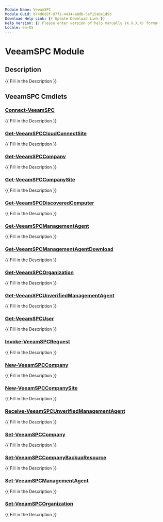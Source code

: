 ```yaml
---
Module Name: VeeamSPC
Module Guid: b74d6d8f-87f1-4434-a8db-5ef15a8e1d9d
Download Help Link: {{ Update Download Link }}
Help Version: {{ Please enter version of help manually (X.X.X.X) format }}
Locale: en-US
---
```


# VeeamSPC Module
## Description
{{ Fill in the Description }}

## VeeamSPC Cmdlets
### [Connect-VeeamSPC](Docs\Connect-VeeamSPC.md)
{{ Fill in the Description }}

### [Get-VeeamSPCCloudConnectSite](Docs\Get-VeeamSPCCloudConnectSite.md)
{{ Fill in the Description }}

### [Get-VeeamSPCCompany](Docs\Get-VeeamSPCCompany.md)
{{ Fill in the Description }}

### [Get-VeeamSPCCompanySite](Docs\Get-VeeamSPCCompanySite.md)
{{ Fill in the Description }}

### [Get-VeeamSPCDiscoveredComputer](Docs\Get-VeeamSPCDiscoveredComputer.md)
{{ Fill in the Description }}

### [Get-VeeamSPCManagementAgent](Docs\Get-VeeamSPCManagementAgent.md)
{{ Fill in the Description }}

### [Get-VeeamSPCManagementAgentDownload](Docs\Get-VeeamSPCManagementAgentDownload.md)
{{ Fill in the Description }}

### [Get-VeeamSPCOrganization](Docs\Get-VeeamSPCOrganization.md)
{{ Fill in the Description }}

### [Get-VeeamSPCUnverifiedManagementAgent](Docs\Get-VeeamSPCUnverifiedManagementAgent.md)
{{ Fill in the Description }}

### [Get-VeeamSPCUser](Docs\Get-VeeamSPCUser.md)
{{ Fill in the Description }}

### [Invoke-VeeamSPCRequest](Docs\Invoke-VeeamSPCRequest.md)
{{ Fill in the Description }}

### [New-VeeamSPCCompany](Docs\New-VeeamSPCCompany.md)
{{ Fill in the Description }}

### [New-VeeamSPCCompanySite](Docs\New-VeeamSPCCompanySite.md)
{{ Fill in the Description }}

### [Receive-VeeamSPCUnverifiedManagementAgent](Docs\Receive-VeeamSPCUnverifiedManagementAgent.md)
{{ Fill in the Description }}

### [Set-VeeamSPCCompany](Docs\Set-VeeamSPCCompany.md)
{{ Fill in the Description }}

### [Set-VeeamSPCCompanyBackupResource](Docs\Set-VeeamSPCCompanyBackupResource.md)
{{ Fill in the Description }}

### [Set-VeeamSPCManagementAgent](Docs\Set-VeeamSPCManagementAgent.md)
{{ Fill in the Description }}

### [Set-VeeamSPCOrganization](Docs\Set-VeeamSPCOrganization.md)
{{ Fill in the Description }}

